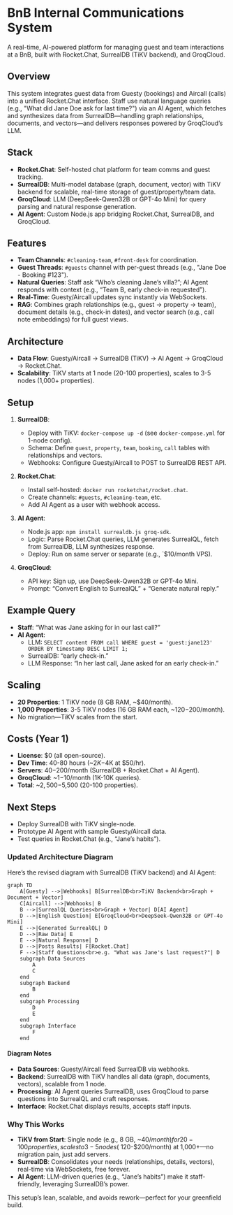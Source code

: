 
# BnB Internal Communications System

A real-time, AI-powered platform for managing guest and team interactions at a BnB, built with Rocket.Chat, SurrealDB (TiKV backend), and GroqCloud.

## Overview
This system integrates guest data from Guesty (bookings) and Aircall (calls) into a unified Rocket.Chat interface. Staff use natural language queries (e.g., "What did Jane Doe ask for last time?") via an AI Agent, which fetches and synthesizes data from SurrealDB—handling graph relationships, documents, and vectors—and delivers responses powered by GroqCloud’s LLM.

## Stack
- **Rocket.Chat**: Self-hosted chat platform for team comms and guest tracking.
- **SurrealDB**: Multi-model database (graph, document, vector) with TiKV backend for scalable, real-time storage of guest/property/team data.
- **GroqCloud**: LLM (DeepSeek-Qwen32B or GPT-4o Mini) for query parsing and natural response generation.
- **AI Agent**: Custom Node.js app bridging Rocket.Chat, SurrealDB, and GroqCloud.

## Features
- **Team Channels**: `#cleaning-team`, `#front-desk` for coordination.
- **Guest Threads**: `#guests` channel with per-guest threads (e.g., "Jane Doe - Booking #123").
- **Natural Queries**: Staff ask “Who’s cleaning Jane’s villa?”; AI Agent responds with context (e.g., “Team B, early check-in requested”).
- **Real-Time**: Guesty/Aircall updates sync instantly via WebSockets.
- **RAG**: Combines graph relationships (e.g., guest → property → team), document details (e.g., check-in dates), and vector search (e.g., call note embeddings) for full guest views.

## Architecture
- **Data Flow**: Guesty/Aircall → SurrealDB (TiKV) → AI Agent → GroqCloud → Rocket.Chat.
- **Scalability**: TiKV starts at 1 node (20-100 properties), scales to 3-5 nodes (1,000+ properties).

## Setup
1. **SurrealDB**:
   - Deploy with TiKV: `docker-compose up -d` (see `docker-compose.yml` for 1-node config).
   - Schema: Define `guest`, `property`, `team`, `booking`, `call` tables with relationships and vectors.
   - Webhooks: Configure Guesty/Aircall to POST to SurrealDB REST API.

2. **Rocket.Chat**:
   - Install self-hosted: `docker run rocketchat/rocket.chat`.
   - Create channels: `#guests`, `#cleaning-team`, etc.
   - Add AI Agent as a user with webhook access.

3. **AI Agent**:
   - Node.js app: `npm install surrealdb.js groq-sdk`.
   - Logic: Parse Rocket.Chat queries, LLM generates SurrealQL, fetch from SurrealDB, LLM synthesizes response.
   - Deploy: Run on same server or separate (e.g., `$10/month VPS).

4. **GroqCloud**:
   - API key: Sign up, use DeepSeek-Qwen32B or GPT-4o Mini.
   - Prompt: “Convert English to SurrealQL” + “Generate natural reply.”

## Example Query
- **Staff**: “What was Jane asking for in our last call?”
- **AI Agent**:
  - LLM: `SELECT content FROM call WHERE guest = 'guest:jane123' ORDER BY timestamp DESC LIMIT 1;`
  - SurrealDB: “early check-in.”
  - LLM Response: “In her last call, Jane asked for an early check-in.”

## Scaling
- **20 Properties**: 1 TiKV node (8 GB RAM, ~$40/month).
- **1,000 Properties**: 3-5 TiKV nodes (16 GB RAM each, ~$120-$200/month).
- No migration—TiKV scales from the start.

## Costs (Year 1)
- **License**: $0 (all open-source).
- **Dev Time**: 40-80 hours (~$2K-$4K at $50/hr).
- **Servers**: $40-$200/month (SurrealDB + Rocket.Chat + AI Agent).
- **GroqCloud**: ~$1-$10/month (1K-10K queries).
- **Total**: ~$2,500-$5,500 (20-100 properties).

## Next Steps
- Deploy SurrealDB with TiKV single-node.
- Prototype AI Agent with sample Guesty/Aircall data.
- Test queries in Rocket.Chat (e.g., “Jane’s habits”).


### Updated Architecture Diagram
Here’s the revised diagram with SurrealDB (TiKV backend) and AI Agent:

```mermaid
graph TD
    A[Guesty] -->|Webhooks| B[SurrealDB<br>TiKV Backend<br>Graph + Document + Vector]
    C[Aircall] -->|Webhooks| B
    B -->|SurrealQL Queries<br>Graph + Vector| D[AI Agent]
    D -->|English Question| E[GroqCloud<br>DeepSeek-Qwen32B or GPT-4o Mini]
    E -->|Generated SurrealQL| D
    D -->|Raw Data| E
    E -->|Natural Response| D
    D -->|Posts Results| F[Rocket.Chat]
    F -->|Staff Questions<br>e.g. "What was Jane's last request?"| D
    subgraph Data Sources
        A
        C
    end
    subgraph Backend
        B
    end
    subgraph Processing
        D
        E
    end
    subgraph Interface
        F
    end
```

#### Diagram Notes
- **Data Sources**: Guesty/Aircall feed SurrealDB via webhooks.
- **Backend**: SurrealDB with TiKV handles all data (graph, documents, vectors), scalable from 1 node.
- **Processing**: AI Agent queries SurrealDB, uses GroqCloud to parse questions into SurrealQL and craft responses.
- **Interface**: Rocket.Chat displays results, accepts staff inputs.

### Why This Works
- **TiKV from Start**: Single node (e.g., 8 GB, ~$40/month) for 20-100 properties, scales to 3-5 nodes (~$120-$200/month) at 1,000+—no migration pain, just add servers.
- **SurrealDB**: Consolidates your needs (relationships, details, vectors), real-time via WebSockets, free forever.
- **AI Agent**: LLM-driven queries (e.g., “Jane’s habits”) make it staff-friendly, leveraging SurrealDB’s power.

This setup’s lean, scalable, and avoids rework—perfect for your greenfield build.
